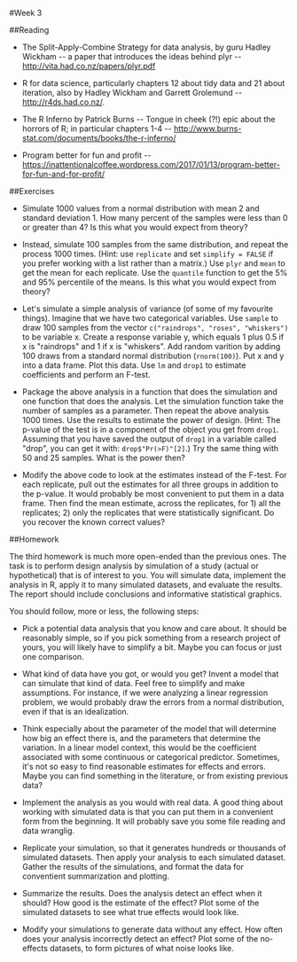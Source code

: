 #Week 3

##Reading

* The Split-Apply-Combine Strategy for data analysis, by guru Hadley Wickham -- a paper that introduces the ideas behind plyr -- <http://vita.had.co.nz/papers/plyr.pdf>

* R for data science, particularly chapters 12 about tidy data and 21 about iteration, also by Hadley Wickham and Garrett Grolemund -- <http://r4ds.had.co.nz/>.

* The R Inferno by Patrick Burns -- Tongue in cheek (?!) epic about the horrors of R; in particular chapters 1-4 -- <http://www.burns-stat.com/documents/books/the-r-inferno/>

* Program better for fun and profit -- <https://inattentionalcoffee.wordpress.com/2017/01/13/program-better-for-fun-and-for-profit/>

##Exercises

* Simulate 1000 values from a normal distribution with mean 2 and standard deviation 1. How many percent of the samples were less than 0 or greater than 4? Is this what you would expect from theory?

* Instead, simulate 100 samples from the same distribution, and repeat the process 1000 times. (Hint: use `replicate` and set `simplify = FALSE` if you prefer working with a list rather than a matrix.) Use `plyr` and `mean` to get the mean for each replicate. Use the `quantile` function to get the 5% and 95% percentile of the means. Is this what you would expect from theory?

* Let's simulate a simple analysis of variance (of some of my favourite things). Imagine that we have two categorical variables. Use `sample` to draw 100 samples from the vector `c("raindrops", "roses", "whiskers")` to be variable x. Create a response variable y, which equals 1 plus 0.5 if x is "raindrops" and 1 if x is "whiskers". Add random varition by adding 100 draws from a standard normal distribution (`rnorm(100)`). Put x and y into a data frame. Plot this data. Use `lm` and `drop1` to estimate coefficients and perform an F-test.

* Package the above analysis in a function that does the simulation and one function that does the analysis. Let the simulation function take the number of samples as a parameter. Then repeat the above analysis 1000 times. Use the results to estimate the power of design. (Hint: The p-value of the test is in a component of the object you get from `drop1`. Assuming that you have saved the output of `drop1` in a variable called "drop", you can get it with: `drop$"Pr(>F)"[2]`.) Try the same thing with 50 and 25 samples. What is the power then?

* Modify the above code to look at the estimates instead of the F-test. For each replicate, pull out the estimates for all three groups in addition to the p-value. It would probably be most convenient to put them in a data frame. Then find the mean estimate, across the replicates, for 1) all the replicates; 2) only the replicates that were statistically significant. Do you recover the known correct values?


##Homework

The third homework is much more open-ended than the previous ones. The task is to perform design analysis by simulation of a study (actual or hypothetical) that is of interest to you. You will simulate data, implement the analysis in R, apply it to many simulated datasets, and evaluate the results. The report should include conclusions and informative statistical graphics.

You should follow, more or less, the following steps:

* Pick a potential data analysis that you know and care about. It should be reasonably simple, so if you pick something from a research project of yours, you will likely have to simplify a bit. Maybe you can focus or just one comparison.

* What kind of data have you got, or would you get? Invent a model that can simulate that kind of data. Feel free to simplify and make assumptions. For instance, if we were analyzing a linear regression problem, we would probably draw the errors from a normal distribution, even if that is an idealization.

* Think especially about the parameter of the model that will determine how big an effect there is, and the parameters that determine the variation. In a linear model context, this would be the coefficient associated with some continuous or categorical predictor. Sometimes, it's not so easy to find reasonable estimates for effects and errors. Maybe you can find something in the literature, or from existing previous data?

* Implement the analysis as you would with real data. A good thing about working with simulated data is that you can put them in a convenient form from the beginning. It will probably save you some file reading and data wranglig.

* Replicate your simulation, so that it generates hundreds or thousands of simulated datasets. Then apply your analysis to each simulated dataset. Gather the results of the simulations, and format the data for conventient summarization and plotting.

* Summarize the results. Does the analysis detect an effect when it should? How good is the estimate of the effect? Plot some of the simulated datasets to see what true effects would look like.

* Modify your simulations to generate data without any effect. How often does your analysis incorrectly detect an effect? Plot some of the no-effects datasets, to form pictures of what noise looks like.